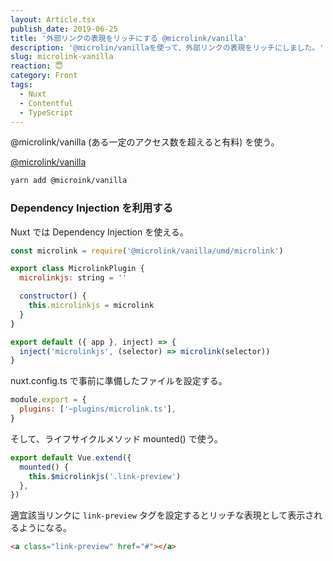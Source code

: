 ```yaml
---
layout: Article.tsx
publish_date: 2019-06-25
title: '外部リンクの表現をリッチにする @microlink/vanilla'
description: '@microlin/vanillaを使って、外部リンクの表現をリッチにしました。'
slug: microlink-vanilla
reaction: 😇
category: Front
tags:
  - Nuxt
  - Contentful
  - TypeScript
---
```


@microlink/vanilla (ある一定のアクセス数を超えると有料) を使う。

<a class="link-preview" href="https://microlink.io/docs/sdk/getting-started/overview">@microlink/vanilla</a>

```bash
yarn add @microink/vanilla
```

### Dependency Injection を利用する

Nuxt では Dependency Injection を使える。

```js
const microlink = require('@microlink/vanilla/umd/microlink')

export class MicrolinkPlugin {
  microlinkjs: string = ''

  constructor() {
    this.microlinkjs = microlink
  }
}

export default ({ app }, inject) => {
  inject('microlinkjs', (selector) => microlink(selector))
}
```

nuxt.config.ts で事前に準備したファイルを設定する。

```js
module.export = {
  plugins: ['~plugins/microlink.ts'],
}
```

そして、ライフサイクルメソッド mounted() で使う。

```js
export default Vue.extend({
  mounted() {
    this.$microlinkjs('.link-preview')
  },
})
```

適宜該当リンクに `link-preview` タグを設定するとリッチな表現として表示されるようになる。

```md
<a class="link-preview" href="#"></a>
```
